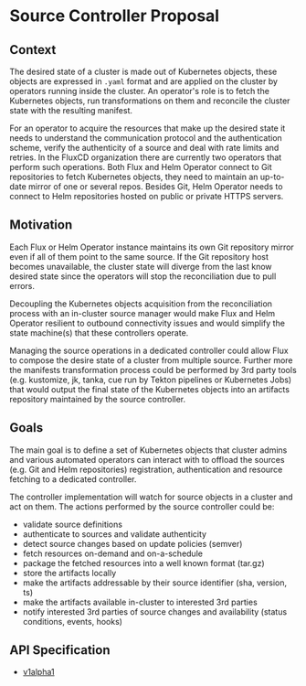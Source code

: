 # Source Controller Proposal

## Context

The desired state of a cluster is made out of Kubernetes objects, these objects are expressed in `.yaml` format and 
are applied on the cluster by operators running inside the cluster. An operator's role is to fetch the Kubernetes
objects, run transformations on them and reconcile the cluster state with the resulting manifest.

For an operator to acquire the resources that make up the desired state it needs to understand the communication 
protocol and the authentication scheme, verify the authenticity of a source and deal with rate limits and retries.
In the FluxCD organization there are currently two operators that perform such operations. Both Flux and 
Helm Operator connect to Git repositories to fetch Kubernetes objects, they need to maintain an up-to-date mirror 
of one or several repos. Besides Git, Helm Operator needs to connect to Helm repositories hosted on public or 
private HTTPS servers.

## Motivation

Each Flux or Helm Operator instance maintains its own Git repository mirror even if all of them
point to the same source. If the Git repository host becomes unavailable, the cluster state will diverge from the last
know desired state since the operators will stop the reconciliation due to pull errors. 

Decoupling the Kubernetes objects acquisition from the reconciliation process with an in-cluster 
source manager would make Flux and Helm Operator resilient to outbound connectivity issues and would
simplify the state machine(s) that these controllers operate.

Managing the source operations in a dedicated controller could allow Flux to compose the desire state of a cluster
from multiple source.
Further more the manifests transformation process could be performed by 3rd party tools
(e.g. kustomize, jk, tanka, cue run by Tekton pipelines or Kubernetes Jobs)
that would output the final state of the Kubernetes objects into an artifacts repository maintained by the source controller.

## Goals

The main goal is to define a set of Kubernetes objects that cluster admins and various automated operators
can interact with to offload the sources (e.g. Git and Helm repositories)
registration, authentication and resource fetching to a dedicated controller.

The controller implementation will watch for source objects in a cluster and act on them.
The actions performed by the source controller could be:
* validate source definitions
* authenticate to sources and validate authenticity
* detect source changes based on update policies (semver)
* fetch resources on-demand and on-a-schedule
* package the fetched resources into a well known format (tar.gz)
* store the artifacts locally
* make the artifacts addressable by their source identifier (sha, version, ts)
* make the artifacts available in-cluster to interested 3rd parties
* notify interested 3rd parties of source changes and availability (status conditions, events, hooks)

## API Specification

* [v1alpha1](v1alpha1/README.md)
